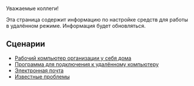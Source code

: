 Уважаемые коллеги!

Эта страница содержит информацию по настройке средств для работы в удалённом режиме. Информация будет обновляться.

## Сценарии

- [Рабочий компьютер организации у себя дома](01.md)
- [Программа для подключения к удалённому компьютеру](02.md)
- [Электронная почта](03.md)
- [Известные проблемы](99.md)

